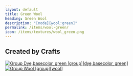 ```yaml
---
layout: default
title: Green Wool
heading: Green Wool
description: "[node][wool:green]"
permalink: /items/wool-green/
icon: /items/textures/wool_green.png
---
```



## Created by Crafts

<div class="craft">
    <div>
        <span><a href="{{site.baseurl}}/items/group_dye,basecolor_green/"><img src="{{site.baseurl}}/assets/img/items/group.png" data-toggle="tooltip" title="Group Dye,basecolor_green [group][dye,basecolor_green]"></a></span>
        <span><a href="{{site.baseurl}}/items/group_wool/"><img src="{{site.baseurl}}/assets/img/items/group.png" data-toggle="tooltip" title="Group Wool [group][wool]"></a></span>
        <span></span>
    </div>
    <div>
        <span></span>
        <span></span>
        <span></span>
    </div>
    <div>
        <span></span>
        <span></span>
        <span></span>
    </div>
</div>
